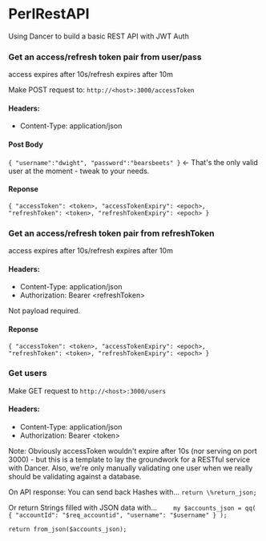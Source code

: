 # PerlRestAPI
Using Dancer to build a basic REST API with JWT Auth

### Get an access/refresh token pair from user/pass
access expires after 10s/refresh expires after 10m 

Make POST request to: `http://<host>:3000/accessToken`
#### Headers:  
- Content-Type: application/json

#### Post Body
`
{
    "username":"dwight",
    "password":"bearsbeets"
}
`
<- That's the only valid user at the moment - tweak to your needs.

#### Reponse
`
{
    "accessToken": <token>,
    "accessTokenExpiry": <epoch>,
    "refreshToken": <token>,
    "refreshTokenExpiry": <epoch>
}
`
### Get an access/refresh token pair from refreshToken
access expires after 10s/refresh expires after 10m 

#### Headers:
- Content-Type: application/json
- Authorization: Bearer \<refreshToken>

Not payload required.

#### Reponse
`
{
    "accessToken": <token>,
    "accessTokenExpiry": <epoch>,
    "refreshToken": <token>,
    "refreshTokenExpiry": <epoch>
}
`

### Get users
Make GET request to `http://<host>:3000/users`

#### Headers:
- Content-Type: application/json
- Authorization: Bearer \<token>

Note: Obviously accessToken wouldn't expire after 10s (nor serving on port 3000) - but this is a template to lay the groundwork for a RESTful service with Dancer.
Also, we're only manually validating one user when we really should be validating against a database.


On API response:
You can send back Hashes with...
`return \%return_json;`

Or return Strings filled with JSON data with...
`    
my $accounts_json = qq(
    {
        "accountId": "$req_accountid",
        "username": "$username"
    }
);
`
  
`return from_json($accounts_json);`


